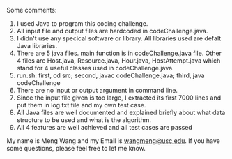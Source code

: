 Some comments:
1. I used Java to program this coding challenge.
2. All input file and output files are hardcoded in codeChallenge.java.
3. I didn't use any specical software or library. All libraries used are defalt Java libraries.
4. There are 5 java files. main function is in codeChallenge.java file. Other 4 files are Host.java, Resource.java, Hour.java, HostAttempt.java which stand for 4 useful classes used in codeChallenge.java.
5. run.sh: first, cd src; second, javac codeChallenge.java; third, java codeChallenge
6. There are no input or output argument in command line.
7. Since the input file given is too large, I extracted its first 7000 lines and put them in log.txt file and my own test case.
8. All Java files are well documented and explained briefly about what data structure to be used and what is the algorithm.
9. All 4 features are well achieved and all test cases are passed

My name is Meng Wang and my Email is wangmeng@usc.edu.
If you have some questions, please feel free to let me know.
